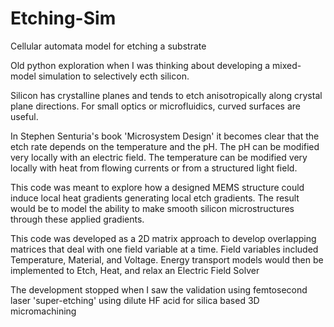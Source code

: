 # Etching-Sim
Cellular automata model for etching a substrate


Old python exploration when I was thinking about developing a mixed-model simulation to selectively ecth silicon.

Silicon has crystalline planes and tends to etch anisotropically along crystal plane directions.
For small optics or microfluidics, curved surfaces are useful.

In Stephen Senturia's book 'Microsystem Design' it becomes clear that the etch rate depends on the temperature and the pH.
The pH can be modified very locally with an electric field.
The temperature can be modified very locally with heat from flowing currents or from a structured light field.

This code was meant to explore how a designed MEMS structure could induce local heat gradients generating local etch gradients.
The result would be to model the ability to make smooth silicon microstructures through these applied gradients.

This code was developed as a 2D matrix approach to develop overlapping matrices that deal with one field variable at a time.
Field variables included Temperature, Material, and Voltage. 
Energy transport models would then be implemented to Etch, Heat, and relax an Electric Field Solver

The development stopped when I saw the validation using femtosecond laser 'super-etching' using dilute HF acid for silica based 3D micromachining
